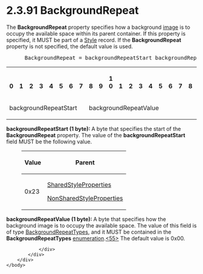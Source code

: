 <html dir="LTR" xmlns:mshelp="http://msdn.microsoft.com/mshelp" xmlns:ddue="http://ddue.schemas.microsoft.com/authoring/2003/5" xmlns:xlink="http://www.w3.org/1999/xlink" xmlns:tool="http://www.microsoft.com/tooltip">
    <head>
        <meta http-equiv="Content-Type" content="text/html; CHARSET=utf-8"></meta>
        <meta name="save" content="history"></meta>
        <title>2.3.91 BackgroundRepeat</title>
        <xml>
            <mshelp:toctitle title="2.3.91 BackgroundRepeat"></mshelp:toctitle>
            <mshelp:rltitle title="[MS-RPL]: BackgroundRepeat"></mshelp:rltitle>
            <mshelp:keyword index="A" term="de716e0d-6198-46a4-9ab4-6fa01ff42b57"></mshelp:keyword>
            <mshelp:attr name="DCSext.ContentType" value="open specification"></mshelp:attr>
            <mshelp:attr name="AssetID" value="de716e0d-6198-46a4-9ab4-6fa01ff42b57"></mshelp:attr>
            <mshelp:attr name="TopicType" value="kbRef"></mshelp:attr>
            <mshelp:attr name="DCSext.Title" value="[MS-RPL]: BackgroundRepeat" />
        </xml>
    </head>
    <body>
        <div id="header">
            <h1 class="heading">2.3.91 BackgroundRepeat</h1>
        </div>
        <div id="mainSection">
            <div id="mainBody">
                <div id="allHistory" class="saveHistory"></div>
                <div id="sectionSection0" class="section" name="collapseableSection">
                    

<p>The <b>BackgroundRepeat</b> property specifies how a
background <a href="75ae48f7-746b-4b41-919c-6699fa28b3ef.html#gt_d6b55d1e-aea6-4b7e-a23d-c0de845e0b50">image</a> is to
occupy the available space within its parent container. If this property is
specified, it MUST be part of a <a href="04bf25a1-2f43-4acf-b9eb-b9fa2dc45202.html">Style</a> record. If the <b>BackgroundRepeat</b>
property is not specified, the default value is used.</p>

<dl>
<dd>
<div><pre> BackgroundRepeat = backgroundRepeatStart backgroundRepeatValue
</pre></div>
</dd></dl>

<table>
 <tr>
  <th><p><br>0</p></th>
  <th><p><br>1</p></th>
  <th><p><br>2</p></th>
  <th><p><br>3</p></th>
  <th><p><br>4</p></th>
  <th><p><br>5</p></th>
  <th><p><br>6</p></th>
  <th><p><br>7</p></th>
  <th><p><br>8</p></th>
  <th><p><br>9</p></th>
  <th><p>1<br>0</p></th>
  <th><p><br>1</p></th>
  <th><p><br>2</p></th>
  <th><p><br>3</p></th>
  <th><p><br>4</p></th>
  <th><p><br>5</p></th>
  <th><p><br>6</p></th>
  <th><p><br>7</p></th>
  <th><p><br>8</p></th>
  <th><p><br>9</p></th>
  <th><p>2<br>0</p></th>
  <th><p><br>1</p></th>
  <th><p><br>2</p></th>
  <th><p><br>3</p></th>
  <th><p><br>4</p></th>
  <th><p><br>5</p></th>
  <th><p><br>6</p></th>
  <th><p><br>7</p></th>
  <th><p><br>8</p></th>
  <th><p><br>9</p></th>
  <th><p>3<br>0</p></th>
  <th><p><br>1</p></th>
 </tr>
 <tr>
  <td colspan="8">
  <p>backgroundRepeatStart</p>
  </td>
  <td colspan="8">
  <p>backgroundRepeatValue</p>
  </td>
  
 </tr>
</table>

<p><b>backgroundRepeatStart (1 byte): </b>A byte that
specifies the start of the <b>BackgroundRepeat</b> property. The value of the <b>backgroundRepeatStart</b>
field MUST be the following value.</p>

<dl>
<dd>
<table>
 <thead>
  <tr>
   <th>
   <p>Value</p>
   </th>
   <th>
   <p>Parent</p>
   </th>
  </tr>
 </thead>
 <tr>
  <td>
  <p>0x23</p>
  </td>
  <td>
  <p><a href="8e7ad65c-8fc2-4a04-a02f-be9fe5b91d1e.html">SharedStyleProperties</a></p>
  <p><a href="19ef92ab-7c9f-454f-874d-b6b04b92b117.html">NonSharedStyleProperties</a></p>
  </td>
 </tr>
</table>
</dd></dl>

<p><b>backgroundRepeatValue (1 byte): </b>A byte that
specifies how the background image is to occupy the available space. The value
of this field is of type <a href="0ef73cf2-6ab5-49b0-9679-5ff88979026a.html">BackgroundRepeatTypes</a>,
and it MUST be contained in the <b>BackgroundRepeatTypes</b> <a href="75ae48f7-746b-4b41-919c-6699fa28b3ef.html#gt_846463b5-421c-4d6b-8d82-79d44db666fa">enumeration</a>.<a id="Appendix_A_Target_55"></a><a href="1d022514-2a2f-41df-b2f8-36f19e474fa5.html#Appendix_A_55" aria-label="Product behavior note 55">&lt;55&gt;</a> The default value is 0x00.</p>


                </div>
            </div>
        </div>
    </body>
</html>